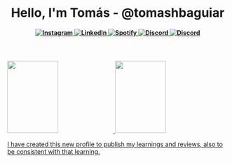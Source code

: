 <body>
    <header>
        <h1>Hello, I'm Tomás - @tomashbaguiar</h1>
        <h4 align="center">
            <a href="https://www.instagram.com/tomas.aguiar/">
                <img src="https://img.shields.io/badge/-instagram-red?style=for-the-badge&logo=instagram&logoColor=white"
                     alt="Instagram">
            </a>
            <a href="https://www.linkedin.com/in/tomashbaguiar/">
                <img src="https://img.shields.io/badge/-Linkedin-blue?style=for-the-badge&logo=Linkedin&logoColor=white"
                     alt="LinkedIn">
            </a>
            <a href="https://open.spotify.com/user/tomas.aguiar">
                <img src="https://img.shields.io/badge/-Spotify-3bb34b?style=for-the-badge&logo=Spotify&logoColor=161f16"
                     alt="Spotify">
            </a>
            <a href="https://discord.gg/insaneThOughTS">
                <img src="https://img.shields.io/badge/Discord-5865F2?style=for-the-badge&logo=discord&logoColor=white"
                     alt="Discord">
            </a>
            <a href="https://t.me/aguiartomas">
                <img src="https://img.shields.io/badge/Telegram-2CA5E0?style=for-the-badge&logo=telegram&logoColor=white"
                     alt="Discord">
            </a>
        </h4>
    </header>
    <main>
        <section>
            <a href="https://github.com/tomashbaguiar">
            <img height="165em" width="48%" src="https://github-readme-stats.vercel.app/api?username=tomashbaguiar&show_icons=true&theme=darcula&include_all_commits=true&count_private=true"/>
            <img height="165em" width="48%" src="https://github-readme-stats.vercel.app/api/top-langs/?username=tomashbaguiar&layout=compact&langs_count=7&theme=darcula"/>
        </section>
        <section>
            <p>
                I have created this new profile to publish my learnings and reviews, also to be consistent with that
                learning.
            </p>
        </section>
    </main>
</body>

